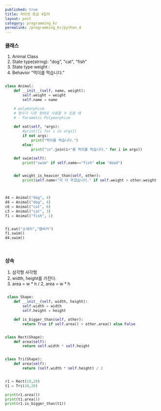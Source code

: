 ```yaml
---
published: true
title: 파이썬 중급 4일차
layout: post
category: programming_kr
permalink: /programming_kr/python_4
---
```


### 클래스
1. Animal Class
2. State type(string): "dog", "cat", "fish"
3. State type weight : 
4. Behavior "먹이를 먹습니다."


``` python

class Animal:
    def __init__(self, name, weight):
        self.weight = weight
        self.name = name

    # polymorphism 
    # 함수가 다른 형태로 사용할 수 있을 떄 
    # - Parametic Polymorphism
    
    def eat(self, *args):
        #print([i for i in args])
        if not args:
            print("먹이를 먹습니다.")
        else:
            print("\n".join(i+"를 먹이를 먹습니다." for i in args))

    def swim(self):
        print("swim" if self.name=="fish" else "dead")


    def weight_is_heavier_than(self, other):
        print(self.name+"이 더 무겁습니다." if self.weight > other.weight else other.name+'이 더 무겁습니다.' )



d4 = Animal("dog", 4)
d4 = Animal("dog", 4)
c6 = Animal("cat", 6)
c3 = Animal("cat", 3)
f1 = Animal("fish", 1)


f1.eat("소세지","햄버거")
f1.swim()
d4.swim()

```

<br>

### 상속

1. 삼각형 사각형 
2. width, height를 가진다. 
3. area = w * h / 2, area = w * h 
  
    
``` python

 class Shape:
    def __init__(self, width, height):
        self.width = width
        self.height = height

    def is_bigger_than(self, other):
        return True if self.area() > other.area() else False


class Rect(Shape):
    def area(self):
        return self.width * self.height


class Tri(Shape):
    def area(self):
        return (self.width * self.height) / 2


r1 = Rect(10,20)
t1 = Tri(10,20)

print(r1.area())
print(t1.area())
print(r1.is_bigger_than(t1))
 
```





